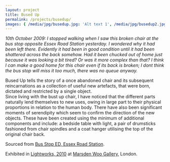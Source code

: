 ```yaml
---
layout: project
title: Bused Up
permalink: /projects/busedup/
images: { /media/jpg/busedup.jpg: 'Alt text 1', /media/jpg/busedup2.jpg: 'Alt text 2', /media/jpg/busedup4.jpg: 'Alt text 3', /media/jpg/busedup3.jpg: 'Alt text'}
---
```


_10th October 2009: I stopped walking when I saw this broken chair at the bus stop opposite Essex Road Station yesterday. I wondered why it had been left there. Evidently it had been in good condition until it had been shattered across the back somehow. Had it been chucked out of home just because it was looking a bit tired? Or was it more complex than that? I think I can make a good home for this chair even if its back is broken; I dont think the bus stop will miss it too much, there was no queue anyway._

Bused Up tells the story of a once abandoned
chair and its subsequent reincarnations as a collection of useful new artefacts, that were born, dictated and restricted by a single object.  
Since living with the bust up chair, I have
noticed that the different parts naturally lend themselves to new uses, owing in large part to their physical proportions in relation to the human body. There have also been significant moments of serendipity which seem to confirm the direction of the new objects. These have been created using the minimum of additional components and include: a bedside table with light, a pair of drumsticks fashioned from chair spindles and a coat hanger utilising the top of the original chair back.

Sourced from [Bus Stop ED, Essex Road Station](https://www.google.co.uk/maps/place/Islington+(London),+Essex+Road+(Stop+ED)/@51.540991,-0.0964656,3a,90y,336h,90t/data=!3m4!1e1!3m2!1syUEJWeMmlg6AlDjknWR8Vg!2e0!4m5!1m2!2m1!1sessex+road+(stop+ED)!3m1!1s0x48761b6186e9bfc5:0x2dc3a2187ddf359e!6m1!1e1).

Exhibited in [Lightworks, 2010](http://www.marsdenwoo.com/docs/press_lightworks_10.pdf) at [Marsden Woo Gallery](http://marsdenwoo.com/about.htm), London.
